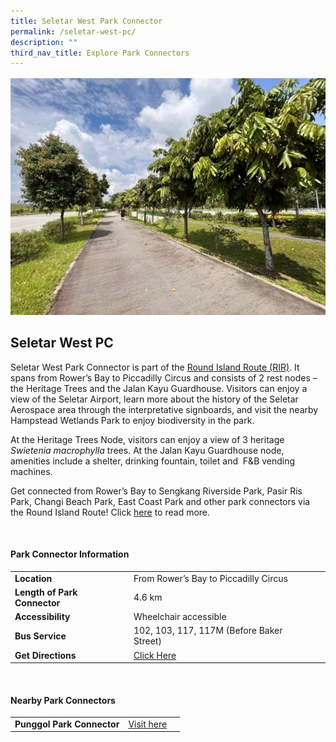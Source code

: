 ```yaml
---
title: Seletar West Park Connector
permalink: /seletar-west-pc/
description: ""
third_nav_title: Explore Park Connectors
---
```

![](/images/seletarwestpc1.jpg)

## Seletar West PC

Seletar West Park Connector is part of the [Round Island Route (RIR)](https://www.nparks.gov.sg/sitecore/service/notfound.aspx?item=web%3a%7bB254FFA8-868F-4CED-9A7E-AA05AC86603D%7d%40en). It spans from Rower’s Bay to Piccadilly Circus and consists of 2 rest nodes – the Heritage Trees and the Jalan Kayu Guardhouse. Visitors can enjoy a view of the Seletar Airport, learn more about the history of the Seletar Aerospace area through the interpretative signboards, and visit the nearby Hampstead Wetlands Park to enjoy biodiversity in the park.

At the Heritage Trees Node, visitors can enjoy a view of 3 heritage _Swietenia macrophylla_ trees. At the Jalan Kayu Guardhouse node, amenities include a shelter, drinking fountain, toilet and &nbsp;F&amp;B vending machines.

Get connected from Rower’s Bay to Sengkang Riverside Park, Pasir Ris Park, Changi Beach Park, East Coast Park and other park connectors via the Round Island Route! Click&nbsp;[here](https://www.nparks.gov.sg/sitecore/service/notfound.aspx?item=web%3a%7bB254FFA8-868F-4CED-9A7E-AA05AC86603D%7d%40en)&nbsp;to read more. 

<br>

#### Park Connector Information

|  |  |  |
| -------- | -------- | -------- |
| **Location** |From Rower’s Bay to Piccadilly Circus |  |
| **Length of Park Connector** | 4.6 km   |  |
| **Accessibility** |Wheelchair accessible | |
| **Bus Service** | 102, 103, 117, 117M (Before Baker Street) | |
| **Get Directions** |  [Click Here](https://www.onemap.gov.sg/main/v2/?lat=1.3791531014429996&amp;lng=103.87639730916995)| |

<br>

#### Nearby Park Connectors

|  |  |  |
| -------- | -------- | -------- |
| **Punggol Park Connector** | [Visit here](https://www.nparks.gov.sg/gardens-parks-and-nature/park-connector-network/punggol-pc)| |